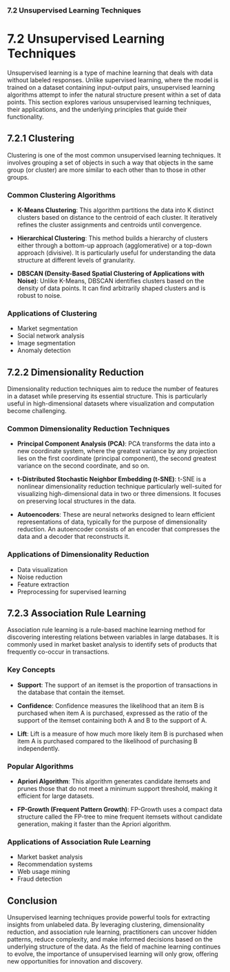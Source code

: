 ### 7.2 Unsupervised Learning Techniques

# 7.2 Unsupervised Learning Techniques

Unsupervised learning is a type of machine learning that deals with data without labeled responses. Unlike supervised learning, where the model is trained on a dataset containing input-output pairs, unsupervised learning algorithms attempt to infer the natural structure present within a set of data points. This section explores various unsupervised learning techniques, their applications, and the underlying principles that guide their functionality.

## 7.2.1 Clustering

Clustering is one of the most common unsupervised learning techniques. It involves grouping a set of objects in such a way that objects in the same group (or cluster) are more similar to each other than to those in other groups. 

### Common Clustering Algorithms

- **K-Means Clustering**: This algorithm partitions the data into K distinct clusters based on distance to the centroid of each cluster. It iteratively refines the cluster assignments and centroids until convergence.

- **Hierarchical Clustering**: This method builds a hierarchy of clusters either through a bottom-up approach (agglomerative) or a top-down approach (divisive). It is particularly useful for understanding the data structure at different levels of granularity.

- **DBSCAN (Density-Based Spatial Clustering of Applications with Noise)**: Unlike K-Means, DBSCAN identifies clusters based on the density of data points. It can find arbitrarily shaped clusters and is robust to noise.

### Applications of Clustering

- Market segmentation
- Social network analysis
- Image segmentation
- Anomaly detection

## 7.2.2 Dimensionality Reduction

Dimensionality reduction techniques aim to reduce the number of features in a dataset while preserving its essential structure. This is particularly useful in high-dimensional datasets where visualization and computation become challenging.

### Common Dimensionality Reduction Techniques

- **Principal Component Analysis (PCA)**: PCA transforms the data into a new coordinate system, where the greatest variance by any projection lies on the first coordinate (principal component), the second greatest variance on the second coordinate, and so on.

- **t-Distributed Stochastic Neighbor Embedding (t-SNE)**: t-SNE is a nonlinear dimensionality reduction technique particularly well-suited for visualizing high-dimensional data in two or three dimensions. It focuses on preserving local structures in the data.

- **Autoencoders**: These are neural networks designed to learn efficient representations of data, typically for the purpose of dimensionality reduction. An autoencoder consists of an encoder that compresses the data and a decoder that reconstructs it.

### Applications of Dimensionality Reduction

- Data visualization
- Noise reduction
- Feature extraction
- Preprocessing for supervised learning

## 7.2.3 Association Rule Learning

Association rule learning is a rule-based machine learning method for discovering interesting relations between variables in large databases. It is commonly used in market basket analysis to identify sets of products that frequently co-occur in transactions.

### Key Concepts

- **Support**: The support of an itemset is the proportion of transactions in the database that contain the itemset.

- **Confidence**: Confidence measures the likelihood that an item B is purchased when item A is purchased, expressed as the ratio of the support of the itemset containing both A and B to the support of A.

- **Lift**: Lift is a measure of how much more likely item B is purchased when item A is purchased compared to the likelihood of purchasing B independently.

### Popular Algorithms

- **Apriori Algorithm**: This algorithm generates candidate itemsets and prunes those that do not meet a minimum support threshold, making it efficient for large datasets.

- **FP-Growth (Frequent Pattern Growth)**: FP-Growth uses a compact data structure called the FP-tree to mine frequent itemsets without candidate generation, making it faster than the Apriori algorithm.

### Applications of Association Rule Learning

- Market basket analysis
- Recommendation systems
- Web usage mining
- Fraud detection

## Conclusion

Unsupervised learning techniques provide powerful tools for extracting insights from unlabeled data. By leveraging clustering, dimensionality reduction, and association rule learning, practitioners can uncover hidden patterns, reduce complexity, and make informed decisions based on the underlying structure of the data. As the field of machine learning continues to evolve, the importance of unsupervised learning will only grow, offering new opportunities for innovation and discovery.